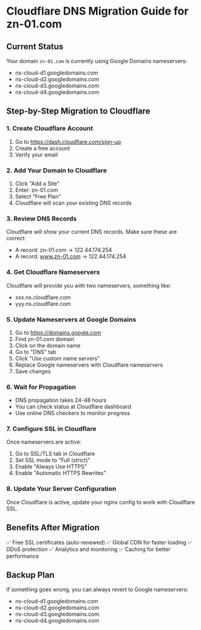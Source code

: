# Cloudflare DNS Migration Guide for zn-01.com

## Current Status
Your domain `zn-01.com` is currently using Google Domains nameservers:
- ns-cloud-d1.googledomains.com
- ns-cloud-d2.googledomains.com  
- ns-cloud-d3.googledomains.com
- ns-cloud-d4.googledomains.com

## Step-by-Step Migration to Cloudflare

### 1. Create Cloudflare Account
1. Go to https://dash.cloudflare.com/sign-up
2. Create a free account
3. Verify your email

### 2. Add Your Domain to Cloudflare
1. Click "Add a Site" 
2. Enter: zn-01.com
3. Select "Free Plan"
4. Cloudflare will scan your existing DNS records

### 3. Review DNS Records
Cloudflare will show your current DNS records. Make sure these are correct:
- A record: zn-01.com → 122.44.174.254
- A record: www.zn-01.com → 122.44.174.254

### 4. Get Cloudflare Nameservers
Cloudflare will provide you with two nameservers, something like:
- xxx.ns.cloudflare.com
- yyy.ns.cloudflare.com

### 5. Update Nameservers at Google Domains
1. Go to https://domains.google.com
2. Find zn-01.com domain
3. Click on the domain name
4. Go to "DNS" tab
5. Click "Use custom name servers"
6. Replace Google nameservers with Cloudflare nameservers
7. Save changes

### 6. Wait for Propagation
- DNS propagation takes 24-48 hours
- You can check status at Cloudflare dashboard
- Use online DNS checkers to monitor progress

### 7. Configure SSL in Cloudflare
Once nameservers are active:
1. Go to SSL/TLS tab in Cloudflare
2. Set SSL mode to "Full (strict)"
3. Enable "Always Use HTTPS"
4. Enable "Automatic HTTPS Rewrites"

### 8. Update Your Server Configuration
Once Cloudflare is active, update your nginx config to work with Cloudflare SSL.

## Benefits After Migration
✅ Free SSL certificates (auto-renewed)
✅ Global CDN for faster loading
✅ DDoS protection
✅ Analytics and monitoring
✅ Caching for better performance

## Backup Plan
If something goes wrong, you can always revert to Google nameservers:
- ns-cloud-d1.googledomains.com
- ns-cloud-d2.googledomains.com
- ns-cloud-d3.googledomains.com
- ns-cloud-d4.googledomains.com
